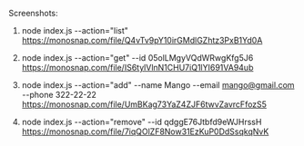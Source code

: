 Screenshots:

1. node index.js --action="list"
   https://monosnap.com/file/Q4vTv9pY10irGMdlGZhtz3PxB1Yd0A

2. node index.js --action="get" --id 05olLMgyVQdWRwgKfg5J6
   https://monosnap.com/file/IS6tylVlnN1CHU7iQ1lYI691VA94ub

3. node index.js --action="add" --name Mango --email mango@gmail.com --phone 322-22-22
   https://monosnap.com/file/UmBKag73YaZ4ZJF6twvZavrcFfozS5

4. node index.js --action="remove" --id qdggE76Jtbfd9eWJHrssH
   https://monosnap.com/file/7iqQOlZF8Now31EzKuP0DdSsqkqNvK
